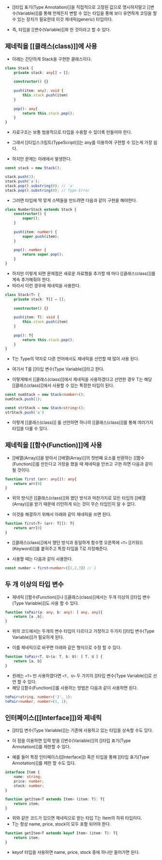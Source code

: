 - [[타입 표기(Type Annotation)]]을 직접적으로 고정된 값으로 명시하지말고 [[변수(Variable)]]를 통해 언제든지 변할 수 있는 타입을 통해 보다 유연하게 코딩을 할 수 있는 장치가 필요한데 이것 제네릭(generic) 타입이다.

- 즉, 타입을 [[변수(Variable)]]화 한 것이라고 할 수 있다.


## 제네릭을 [[클래스(class)]]에 사용

- 아래는 간단하게 Stack을 구현한 클래스이다.

```ts
class Stack {
    private stack: any[] = [];
	
    constructor() {}
	
    push(item: any): void {
        this.stack.push(item)
    }
	
    pop(): any{
        return this.stack.pop();
    }
}
```

- 자료구조는 보통 범용적으로 타입을 수용할 수 있더록 만들어야 한다.
- 그래서 [[타입스크립트(TypeScript)]]는 any를 이용하여 구현할 수 있는게 가장 쉽다.

- 하지만 문제는 아래에서 발생한다.

```ts
const stack = new Stack();

stack.push(1);
stack.push('a');
stack.pop().substring(0); // 'a'
stack.pop().substring(0); // Type Error
```

- 그러면 타입에 딱 맞게 스택들을 만드려면 다음과 같이 구현을 해야한다.

```ts
class NumberStack extends Stack {
    constructor() {
        super();
    }
	
    push(item: number) {
        super.push(item);
    }
    
    pop(): number {
        return super.pop();
    }
}
```

- 하지만 이렇게 되면 문제점은 새로운 자료형을 추가할 때 마다 [[클래스(class)]]를 계속 추가해줘야 한다.
- 따라서 이런 경우에 제네릭을 사용한다.

```ts
class Stack<T> {
    private stack: T[] = [];
	
    constructor() {}
	
    push(item: T): void {
        this.stack.push(item)
    }
	
    pop(): T{
        return this.stack.pop();
    }
}
```

- T는 Type의 약자로 다른 언어에서도 제네릭을 선언할 때 많이 사용 된다.
- 여기서 T를 [[타입 변수(Type Variable)]]라고 한다.

- 이렇게해서 [[클래스(class)]]에서 제네릭을 사용하겠다고 선언한 경우 T는 해당 [[클래스(class)]]에서 사용할 수 있는 특정한 타입이 된다.

```ts
const numStack = new Stack<number>();
numStack.push(1);

const strStack = new Stack<string>();
strStack.push('a')
```

- 이렇게 [[클래스(class)]] 를 선언하면 하나의 [[클래스(class)]]를 통해 여러가지 타입을 다룰 수 있다.



## 제네릭을 [[함수(Function)]]에 사용

- [[배열(Array)]]을 받아서 [[배열(Array)]]의 첫번째 요소를 반환하는 [[함수(Function)]]를 만든다고 가정을 했을 때 제네릭을 안쓰고 구현 하면 다음과 같이 될 것이다.

```ts
function first (arr: any[]): any{
    return arr[0]
}
```

- 위의 방식은 [[클래스(class)]]와 했던 방식과 마찬가지로 모든 타입의 [[배열(Array)]]을 받기 때문에 리턴하게 되는 것이 무슨 타입인지 알 수 없다.

- 이것을 해결하기 위해서 아래와 같이 제네릭을 쓰면 된다.

```ts
function first<T> (arr: T[]): T{
	return arr[0]
}
```

- [[클래스(class)]]에서 했던 방식과 동일하게 함수명 오른쪽에 `<T>` [[키워드(Keyword)]]를 붙혀주고 특정 타입을 T로 지정해준다.

- 사용할 때는 다음과 같이 사용한다.

```ts
const number = first<number>([1,2,3]) // 1
```


## 두 개 이상의 타입 변수

- 제네릭 [[함수(Function)]]나 [[클래스(class)]]에서는 두개 이상의 [[타입 변수(Type Variable)]]도 사용 할 수 있다.

```ts
function toPair(a: any, b: any): [ any, any]{
    return [a ,b];
}
```

- 위의 코드에서는 두개의 변수 타입이 다르다고 가정하고 두가지 [[타입 변수(Type Variable)]]가 필요하게 된다.

- 이를 제네릭으로 바꾸면 아래와 같은 형식으로 수정 할 수 있다.

```ts
function toPair<T, U>(a: T, b: U): [ T, U ] {
    return [a, b]
}
```

- 원래는 `<T>` 만 사용하였다면 `<T, U>` 두 가지의 [[타입 변수(Type Variable)]]로 선언 할 수 있다.
- 해당 [[함수(Function)]]를 사용하는 방법은 다음과 같이 사용하면 된다.

```ts
toPair<string, number>('1', 1);
toPair<number, number>(1, 1);
```


## 인터페이스([[Interface]])와 제네릭

- [[타입 변수(Type Variable)]]는 기존에 사용하고 있는 타입을 상속할 수도 있다.
- 이 점을 이용하면 입력 받을 [[변수(Variable)]]의 [[타입 표기(Type Annotation)]]를 제한할 수 있다.

- 예를 들어 특정 인터페이스([[Interface]]) 혹은 타입을 통해 [[타입 표기(Type Annotation)]]를 제한 할 수도 있다.

```ts
interface Item {
    name: string;
    price: number;
    stock: number;
}

function getItem<T extends Item> (item: T): T{
    return item;
}
```

- 위와 같은 코드가 있으면 제네릭으로 받는 타입 T는 Item의 하위 타입이다.
- T는 항상 name, price, stock이 모두 포함 되어야 한다.

```ts
function getItem<T extends keyof Item> (item: T): T{
    return item;
}
```

- keyof 타입을 사용하면 name, price, stock 중에 하나만 들어가면 된다.
